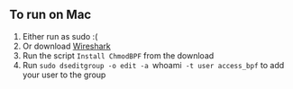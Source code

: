 

## To run on Mac

1. Either run as sudo :(
2. Or download [Wireshark](https://www.wireshark.org/download.html)
3. Run the script `Install ChmodBPF` from the download
4. Run `sudo dseditgroup -o edit -a `whoami` -t user access_bpf` to add your user to the group